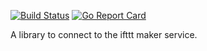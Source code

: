 [![Build Status](https://travis-ci.org/varunl/ifttt_maker.svg?branch=master)](https://travis-ci.org/varunl/ifttt_maker)
[![Go Report Card](https://goreportcard.com/badge/github.com/varunl/ifttt_maker)](https://goreportcard.com/report/github.com/varunl/ifttt_maker)

A library to connect to the ifttt maker service.
